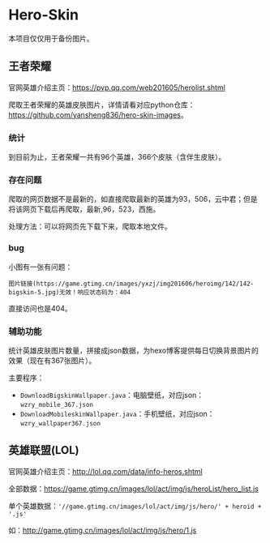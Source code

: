 # Hero-Skin

本项目仅仅用于备份图片。

## 王者荣耀

官网英雄介绍主页：<https://pvp.qq.com/web201605/herolist.shtml>

爬取王者荣耀的英雄皮肤图片，详情请看对应python仓库：<https://github.com/yansheng836/hero-skin-images>。

### 统计

到目前为止，王者荣耀一共有96个英雄，366个皮肤（含伴生皮肤）。

### 存在问题

爬取的网页数据不是最新的，如直接爬取最新的英雄为93，506，云中君；但是将该网页下载后再爬取，最新,96，523，西施。

处理方法：可以将网页先下载下来，爬取本地文件。

### bug

小图有一张有问题：

```
图片链接(https://game.gtimg.cn/images/yxzj/img201606/heroimg/142/142-bigskin-5.jpg)无效！响应状态码为：404
```

直接访问也是404。

### 辅助功能

统计英雄皮肤图片数量，拼接成json数据，为hexo博客提供每日切换背景图片的效果（现在有367张图片）。

主要程序：

- `DownloadBigskinWallpaper.java`：电脑壁纸，对应json：`wzry_mobile_367.json`
- `DownloadMobileskinWallpaper.java`：手机壁纸，对应json：`wzry_wallpaper367.json`

## 英雄联盟(LOL)

官网英雄介绍主页：<http://lol.qq.com/data/info-heros.shtml>

全部数据：<https://game.gtimg.cn/images/lol/act/img/js/heroList/hero_list.js>

单个英雄数据：`'//game.gtimg.cn/images/lol/act/img/js/hero/' + heroid + '.js'`

如：<http://game.gtimg.cn/images/lol/act/img/js/hero/1.js>

